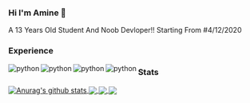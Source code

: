 ### Hi I'm Amine 👋
A 13 Years Old Student And Noob Devloper!!
Starting From #4/12/2020

### Experience
<img align="left" alt="python" src="https://img.icons8.com/color/48/000000/python.png">
<img align="left" alt="python" src="https://img.icons8.com/color/48/000000/c.png">
<img align="left" alt="python" src="https://img.icons8.com/color/48/000000/django.png">
<img align="left" alt="python" src="https://img.icons8.com/color/48/000000/react.png">






### Stats
<a href="https://github.com/Aniter-amine/github-readme-stats">
  <img align="center" src="https://github-readme-stats.vercel.app/api?username=Aniter-amine&show_icons=true&include_all_commits=true&theme=material-palenight" alt="Anurag's github stats" />
</a>
<a href="https://github.com/Aniter-amine/github-readme-stats">
  <img align="center" src="https://github-readme-stats.vercel.app/api/top-langs/?username=Aniter-amine&layout=compact&theme=material-palenight" />
</a>

<a href="https://github.com/Aniter-amine/github-readme-stats">
  <img align="center" src="https://github-readme-stats.vercel.app/api/pin/?username=Aniter-amine&repo=github-readme-stats&theme=material-palenight" />
</a>    
<a href="https://github.com/Aniter-amine/anuraghazra.github.io">
  <img align="center" src="https://github-readme-stats.vercel.app/api/pin/?username=Aniter-amine&repo=Aniter-amine.github.io&theme=material-palenight" />
</a>

